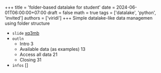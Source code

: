 +++
title = 'folder-based datalake for student'
date = 2024-06-01T06:00:00+07:00
draft = false
math = true
tags = ['datalake', 'python', 'invited']
authors = ['viridi']
+++
Simple datalake-like data managemen using folder structure  <!--more-->

+ `slide` [xq3mb](https://osf.io/xq3mb)
+ `outln`
  - Intro 3
  - Available data (as examples) 13
  - Access all data 21
  - Closing 31
+ `infos` []
